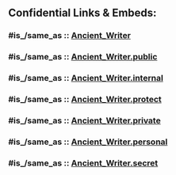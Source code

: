 



## Confidential Links & Embeds: 

### #is_/same_as :: [Ancient_Writer](/_Standards/Society/Communication/Media/Writing/Book/Writer/Ancient_Writer.md) 

### #is_/same_as :: [Ancient_Writer.public](/_public/Society/Communication/Media/Writing/Book/Writer/Ancient_Writer.public.md) 

### #is_/same_as :: [Ancient_Writer.internal](/_internal/Society/Communication/Media/Writing/Book/Writer/Ancient_Writer.internal.md) 

### #is_/same_as :: [Ancient_Writer.protect](/_protect/Society/Communication/Media/Writing/Book/Writer/Ancient_Writer.protect.md) 

### #is_/same_as :: [Ancient_Writer.private](/_private/Society/Communication/Media/Writing/Book/Writer/Ancient_Writer.private.md) 

### #is_/same_as :: [Ancient_Writer.personal](/_personal/Society/Communication/Media/Writing/Book/Writer/Ancient_Writer.personal.md) 

### #is_/same_as :: [Ancient_Writer.secret](/_secret/Society/Communication/Media/Writing/Book/Writer/Ancient_Writer.secret.md)

